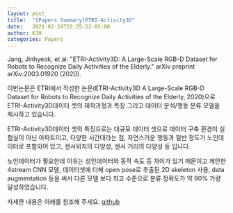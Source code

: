 ```yaml
---
layout: post
title:  "[Papers Summary]ETRI-Activity3D"
date:   2021-02-24T15:25:52-05:00
author: KJH
categories: Papers
---
```


Jang, Jinhyeok, et al. "ETRI-Activity3D: A Large-Scale RGB-D Dataset for Robots to Recognize Daily Activities of the Elderly." arXiv preprint arXiv:2003.01920 (2020).

이번논문은 ETRI에서 작성한 논문(ETRI-Activity3D A Large-Scale RGB-D Dataset for Robots to Recognize Daily Activities of the Elderly, 2020)으로 ETRI-Activity3D데이터 셋의 제작과정과 특징 그리고 데이터 분석/행동 분류 모델을 제시하고 있습니다. 

ETRI-Activity3D데이터 셋의 특징으로는 대규모 데이터 셋으로 데이터 구축 환경이 실험실이 아닌 아파트이고, 다양한 시간대라는 점, 자연스러운 행동과 절반 정도가 노인데이터로 포함되어 있고,  센서위치의 다양성, 센서 거리의 다양성 등 입니다. 

 노인데이터가 필요한데 이유는 성인데이터와 동작 속도 등 차이가 있기 때문이고 제안한 4stream CNN 모델, 데이터셋에 더해 open pose로 추출된 2D skeleton 사용, data augmentation 등을 써서 다른 모델 보다 최고 수준으로 분류 정확도가 약 90% 가량 달성하였습니다.

자세한 내용은 아래를 참조해 주세요.
[github](https://github.com/jeonghoonkim1211/Survey-of-papers, "github link")

